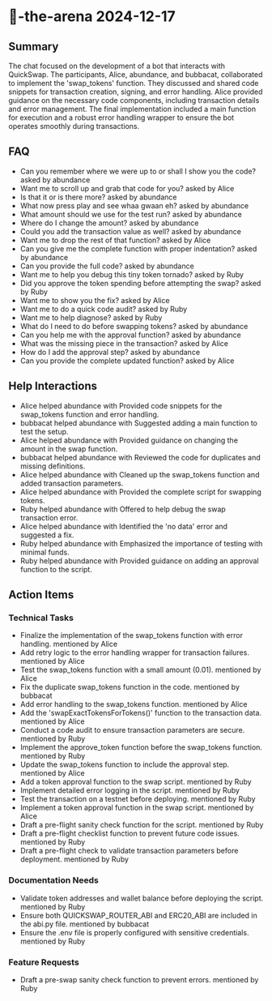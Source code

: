 # 🤖-the-arena 2024-12-17

## Summary
The chat focused on the development of a bot that interacts with QuickSwap. The participants, Alice, abundance, and bubbacat, collaborated to implement the 'swap_tokens' function. They discussed and shared code snippets for transaction creation, signing, and error handling. Alice provided guidance on the necessary code components, including transaction details and error management. The final implementation included a main function for execution and a robust error handling wrapper to ensure the bot operates smoothly during transactions.

## FAQ
- Can you remember where we were up to or shall I show you the code? asked by abundance
- Want me to scroll up and grab that code for you? asked by Alice
- Is that it or is there more? asked by abundance
- What now press play and see whaa gwaan eh? asked by abundance
- What amount should we use for the test run? asked by abundance
- Where do I change the amount? asked by abundance
- Could you add the transaction value as well? asked by abundance
- Want me to drop the rest of that function? asked by Alice
- Can you give me the complete function with proper indentation? asked by abundance
- Can you provide the full code? asked by abundance
- Want me to help you debug this tiny token tornado? asked by Ruby
- Did you approve the token spending before attempting the swap? asked by Ruby
- Want me to show you the fix? asked by Alice
- Want me to do a quick code audit? asked by Ruby
- Want me to help diagnose? asked by Ruby
- What do I need to do before swapping tokens? asked by abundance
- Can you help me with the approval function? asked by abundance
- What was the missing piece in the transaction? asked by Alice
- How do I add the approval step? asked by abundance
- Can you provide the complete updated function? asked by Alice

## Help Interactions
- Alice helped abundance with Provided code snippets for the swap_tokens function and error handling.
- bubbacat helped abundance with Suggested adding a main function to test the setup.
- Alice helped abundance with Provided guidance on changing the amount in the swap function.
- bubbacat helped abundance with Reviewed the code for duplicates and missing definitions.
- Alice helped abundance with Cleaned up the swap_tokens function and added transaction parameters.
- Alice helped abundance with Provided the complete script for swapping tokens.
- Ruby helped abundance with Offered to help debug the swap transaction error.
- Alice helped abundance with Identified the 'no data' error and suggested a fix.
- Ruby helped abundance with Emphasized the importance of testing with minimal funds.
- Ruby helped abundance with Provided guidance on adding an approval function to the script.

## Action Items

### Technical Tasks
- Finalize the implementation of the swap_tokens function with error handling. mentioned by Alice
- Add retry logic to the error handling wrapper for transaction failures. mentioned by Alice
- Test the swap_tokens function with a small amount (0.01). mentioned by Alice
- Fix the duplicate swap_tokens function in the code. mentioned by bubbacat
- Add error handling to the swap_tokens function. mentioned by Alice
- Add the 'swapExactTokensForTokens()' function to the transaction data. mentioned by Alice
- Conduct a code audit to ensure transaction parameters are secure. mentioned by Ruby
- Implement the approve_token function before the swap_tokens function. mentioned by Ruby
- Update the swap_tokens function to include the approval step. mentioned by Alice
- Add a token approval function to the swap script. mentioned by Ruby
- Implement detailed error logging in the script. mentioned by Ruby
- Test the transaction on a testnet before deploying. mentioned by Ruby
- Implement a token approval function in the swap script. mentioned by Alice
- Draft a pre-flight sanity check function for the script. mentioned by Ruby
- Draft a pre-flight checklist function to prevent future code issues. mentioned by Ruby
- Draft a pre-flight check to validate transaction parameters before deployment. mentioned by Ruby

### Documentation Needs
- Validate token addresses and wallet balance before deploying the script. mentioned by Ruby
- Ensure both QUICKSWAP_ROUTER_ABI and ERC20_ABI are included in the abi.py file. mentioned by bubbacat
- Ensure the .env file is properly configured with sensitive credentials. mentioned by Ruby

### Feature Requests
- Draft a pre-swap sanity check function to prevent errors. mentioned by Ruby